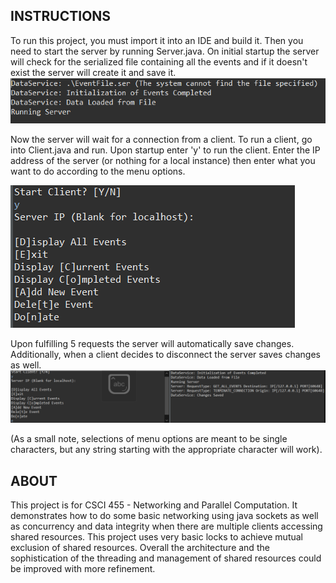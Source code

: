 ## INSTRUCTIONS
To run this project, you must import it into an IDE and build it. Then you need to start the server by running Server.java. On initial startup the server will check for the serialized file containing all the events and if it doesn't exist the server will create it and save it. 
![Server Initialization](image.png)

Now the server will wait for a connection from a client. To run a client, go into Client.java and run. Upon startup enter 'y' to run the client. Enter the IP address of the server (or nothing for a local instance) then enter what you want to do according to the menu options. 

![Client Initialization](image-1.png) 

Upon fulfilling 5 requests the server will automatically save changes. Additionally, when a client decides to disconnect the server saves changes as well. 
![Client Ended Connection](image-2.png)

(As a small note, selections of menu options are meant to be single characters, but any string starting with the appropriate character will work).

## ABOUT
This project is for CSCI 455 - Networking and Parallel Computation. It demonstrates how to do some basic networking using java sockets as well as concurrency and data integrity when there are multiple clients accessing shared resources. This project uses very basic locks to achieve mutual exclusion of shared resources.
Overall the architecture and the sophistication of the threading and management of shared resources could be improved with more refinement.
